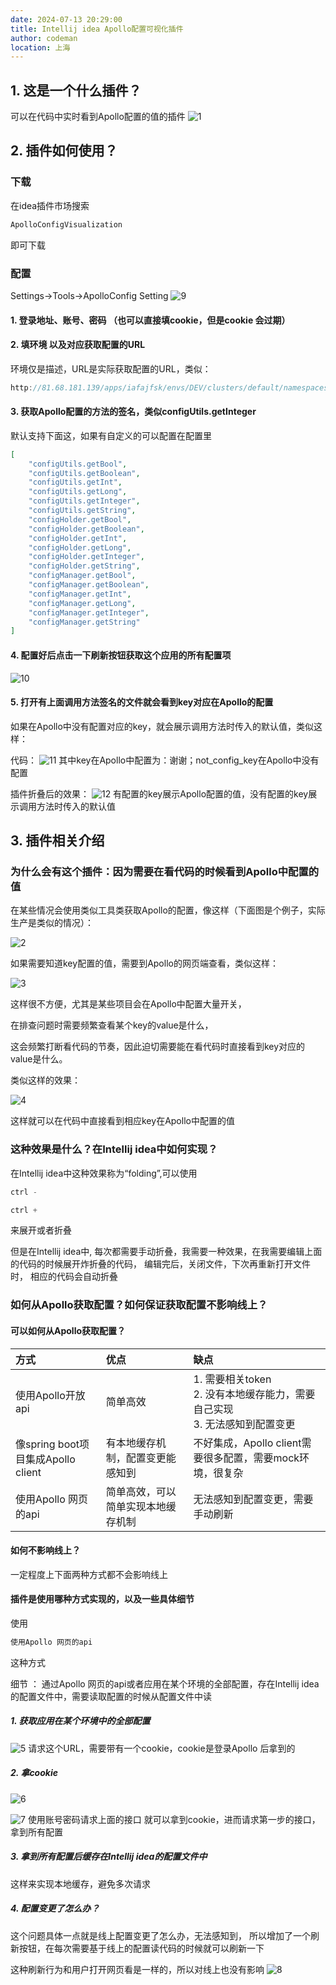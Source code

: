 ```yaml
---
date: 2024-07-13 20:29:00
title: Intellij idea Apollo配置可视化插件
author: codeman
location: 上海
---
```

## 1. 这是一个什么插件？
可以在代码中实时看到Apollo配置的值的插件
![1](./assets/IntellijideaApollo配置可视化插件-1720878108258.png)

## 2. 插件如何使用？

### 下载
在idea插件市场搜索
```js
ApolloConfigVisualization
```
即可下载
### 配置
Settings->Tools->ApolloConfig Setting
![9](./assets/IntellijideaApollo配置可视化插件-1720878501516.png)

#### 1. 登录地址、账号、密码 （也可以直接填cookie，但是cookie 会过期）
#### 2. 填环境 以及对应获取配置的URL
环境仅是描述，URL是实际获取配置的URL，类似：
```js
http://81.68.181.139/apps/iafajfsk/envs/DEV/clusters/default/namespaces
```
#### 3. 获取Apollo配置的方法的签名，类似configUtils.getInteger
默认支持下面这，如果有自定义的可以配置在配置里
```json
[
    "configUtils.getBool",
    "configUtils.getBoolean",
    "configUtils.getInt",
    "configUtils.getLong",
    "configUtils.getInteger",
    "configUtils.getString",
    "configHolder.getBool",
    "configHolder.getBoolean",
    "configHolder.getInt",
    "configHolder.getLong",
    "configHolder.getInteger",
    "configHolder.getString",
    "configManager.getBool",
    "configManager.getBoolean",
    "configManager.getInt",
    "configManager.getLong",
    "configManager.getInteger",
    "configManager.getString"
]
```
#### 4. 配置好后点击一下刷新按钮获取这个应用的所有配置项
![10](./assets/IntellijideaApollo配置可视化插件-1720878891046.png)
#### 5. 打开有上面调用方法签名的文件就会看到key对应在Apollo的配置
如果在Apollo中没有配置对应的key，就会展示调用方法时传入的默认值，类似这样：

代码：
![11](./assets/IntellijideaApollo配置可视化插件-1720879020279.png)
其中key在Apollo中配置为：谢谢；not_config_key在Apollo中没有配置

插件折叠后的效果：
![12](./assets/IntellijideaApollo配置可视化插件-1720879104606.png)
有配置的key展示Apollo配置的值，没有配置的key展示调用方法时传入的默认值

## 3. 插件相关介绍
### 为什么会有这个插件：因为需要在看代码的时候看到Apollo中配置的值
在某些情况会使用类似工具类获取Apollo的配置，像这样（下面图是个例子，实际生产是类似的情况）：

![2](./assets/Intellij-idea-Apollo配置可视化插件-1720875424739.png)

如果需要知道key配置的值，需要到Apollo的网页端查看，类似这样：

![3](./assets/IntellijideaApollo配置可视化插件-1720875773847.png)

这样很不方便，尤其是某些项目会在Apollo中配置大量开关，

在排查问题时需要频繁查看某个key的value是什么，

这会频繁打断看代码的节奏，因此迫切需要能在看代码时直接看到key对应的value是什么。

类似这样的效果：

![4](./assets/IntellijideaApollo配置可视化插件-1720875968195.png)

这样就可以在代码中直接看到相应key在Apollo中配置的值

### 这种效果是什么？在Intellij idea中如何实现？
在Intellij idea中这种效果称为“folding”,可以使用
```js
ctrl -
```
```js
ctrl +
```
来展开或者折叠

但是在Intellij idea中, 每次都需要手动折叠，我需要一种效果，在我需要编辑上面的代码的时候展开炸折叠的代码，
编辑完后，关闭文件，下次再重新打开文件时，
相应的代码会自动折叠

### 如何从Apollo获取配置？如何保证获取配置不影响线上？
#### 可以如何从Apollo获取配置？

| 方式                            | 优点                | 缺点                                                     |
|:------------------------------|:------------------|:-------------------------------------------------------|
| 使用Apollo开放api                 |  简单高效             | 1. 需要相关token <br/> 2. 没有本地缓存能力，需要自己实现<br/>3. 无法感知到配置变更 |
| 像spring boot项目集成Apollo client | 有本地缓存机制，配置变更能感知到  | 不好集成，Apollo client需要很多配置，需要mock环境，很复杂                  |
| 使用Apollo 网页的api               | 简单高效，可以简单实现本地缓存机制 | 无法感知到配置变更，需要手动刷新                                       |


#### 如何不影响线上？
一定程度上下面两种方式都不会影响线上
#### 插件是使用哪种方式实现的，以及一些具体细节

使用
```js
使用Apollo 网页的api  
```
这种方式

细节 ：
通过Apollo 网页的api或者应用在某个环境的全部配置，存在Intellij idea 的配置文件中，需要读取配置的时候从配置文件中读

##### 1. 获取应用在某个环境中的全部配置
![5](./assets/IntellijideaApollo配置可视化插件-1720877395891.png)
请求这个URL，需要带有一个cookie，cookie是登录Apollo 后拿到的
##### 2. 拿cookie
![6](./assets/IntellijideaApollo配置可视化插件-1720877497652.png)


![7](./assets/IntellijideaApollo配置可视化插件-1720877564756.png)
使用账号密码请求上面的接口 就可以拿到cookie，进而请求第一步的接口，拿到所有配置

##### 3. 拿到所有配置后缓存在Intellij idea的配置文件中
这样来实现本地缓存，避免多次请求
##### 4. 配置变更了怎么办？
这个问题具体一点就是线上配置变更了怎么办，无法感知到，
所以增加了一个刷新按钮，在每次需要基于线上的配置读代码的时候就可以刷新一下

这种刷新行为和用户打开网页看是一样的，所以对线上也没有影响
![8](./assets/IntellijideaApollo配置可视化插件-1720877857605.png)

